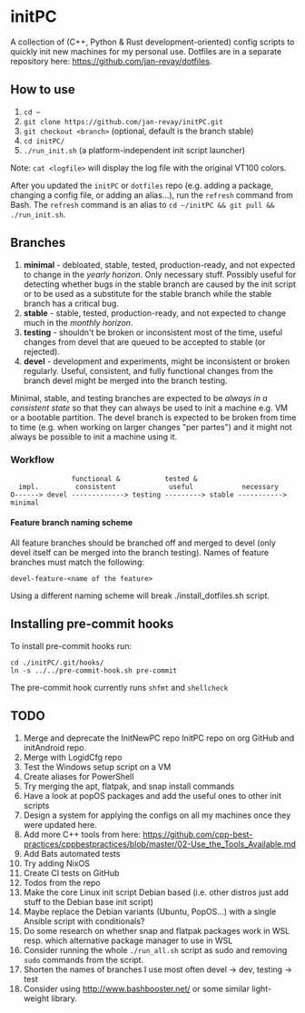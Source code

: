 # initPC

A collection of (C++, Python & Rust development-oriented) config scripts to quickly init new machines for my personal use. Dotfiles are in a separate repository here: <https://github.com/jan-revay/dotfiles>.

## How to use

1. `cd ~`
2. `git clone https://github.com/jan-revay/initPC.git`
3. `git checkout <branch>` (optional, default is the branch stable)
4. `cd initPC/`
5. `./run_init.sh` (a platform-independent init script launcher)

Note: `cat <logfile>` will display the log file with the original VT100 colors.

After you updated the `initPC` or `dotfiles` repo (e.g. adding a package, changing a config file, or adding an alias...), run the `refresh` command from Bash. The `refresh` command is an alias to `cd ~/initPC && git pull && ./run_init.sh`.

## Branches

1. **minimal** - debloated, stable, tested, production-ready, and not expected to change in the _yearly horizon_. Only necessary stuff. Possibly useful for detecting whether bugs in the stable branch are caused by the init script or to be used as a substitute for the stable branch while the stable branch has a critical bug.
2. **stable** - stable, tested, production-ready, and not expected to change much in the _monthly horizon_.
3. **testing** - shouldn't be broken or inconsistent most of the time, useful changes from devel that are queued to be accepted to stable (or rejected).
4. **devel** - development and experiments, might be inconsistent or broken regularly. Useful, consistent, and fully functional changes from the branch devel might be merged into the branch testing.

Minimal, stable, and testing branches are expected to be _always in a consistent state_ so that they can always be used to init a machine e.g. VM or a bootable partition. The devel branch is expected to be broken from time to time (e.g. when working on larger changes "per partes") and it might not always be possible to init a machine using it.

### Workflow

```text
               functional &           tested &
  impl.         consistent             useful            necessary
O------> devel -------------> testing ---------> stable -----------> minimal
```

#### Feature branch naming scheme

All feature branches should be branched off and merged to devel (only devel itself
can be merged into the branch testing). Names of feature branches must match the
following:

```
devel-feature-<name of the feature>
```

Using a different naming scheme will break ./install_dotfiles.sh script.

## Installing pre-commit hooks

To install pre-commit hooks run:

```
cd ./initPC/.git/hooks/
ln -s ../../pre-commit-hook.sh pre-commit
```

The pre-commit hook currently runs `shfmt` and `shellcheck`

## TODO

1. Merge and deprecate the InitNewPC repo InitPC repo on org GitHub and initAndroid repo.
2. Merge with LogidCfg repo
3. Test the Windows setup script on a VM
4. Create aliases for PowerShell
5. Try merging the apt, flatpak, and snap install commands
6. Have a look at popOS packages and add the useful ones to other init scripts
7. Design a system for applying the configs on all my machines once they
   were updated here.
8. Add more C++ tools from here: <https://github.com/cpp-best-practices/cppbestpractices/blob/master/02-Use_the_Tools_Available.md>
9. Add Bats automated tests
10. Try adding NixOS
11. Create CI tests on GitHub
12. Todos from the repo
13. Make the core Linux init script Debian based (i.e. other distros just add stuff to the Debian base init script)
14. Maybe replace the Debian variants (Ubuntu, PopOS...) with a single Ansible script with conditionals?
15. Do some research on whether snap and flatpak packages work in WSL resp. which alternative package manager to use in WSL
16. Consider running the whole `./run_all.sh` script as sudo and removing `sudo` commands from the script.
17. Shorten the names of branches I use most often devel -> dev, testing -> test
18. Consider using <http://www.bashbooster.net/> or some similar light-weight library.
